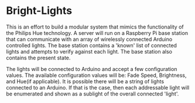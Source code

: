 Bright-Lights
=============

This is an effort to build a modular system that mimics the functionality of the Philips Hue technology.
A server will run on a Raspberry Pi base station that can communicate with an array of wirelessly connected Arduino controlled lights.
The base station contains a 'known' list of connected lights and attempts to verify against each light. The base station also contains the present state.

The lights will be connected to Arduino and accept a few configuration values. The available configuration values will be: Fade Speed, Brightness, and Hue(if applicable). It is possible there will be a string of lights connected to an Arduino. If that is the case, then each addressable light will be enumerated and shown as a sublight of the overall connected 'light'.

